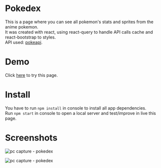 
# Pokedex

This is a page where you can see all pokemon's stats and sprites from the anime pokemon.  
It was created with react, using react-query to handle API calls cache and react-bootstrap to styles.  
API used: [pokeapi](https://pokeapi.co/).

# Demo
Click [here](https://mipmipp-pokedex.netlify.app/) to try this page.

# Install
You have to run `npm install` in console to install all app dependencies.  
Run `npm start` in console to open a local server and test/improve in live this page.

# Screenshots
  
![pc capture - pokedex](https://i.ibb.co/vQnzgVH/IMG-20221224-WA0006.jpg)
  
![pc capture - pokedex](https://i.ibb.co/pLTtTZY/Screenshot-20221224-022656-2.png)